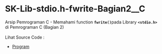 # SK-Lib-stdio.h-fwrite-Bagian2__C
Arsip Pemrograman C - Memahami function <code><b>fwrite()</b></code>pada Library <code><b>&lt;stdio.h></b></code> di Pemrograman C (Bagian 2)<br><br>
Lihat Source Code : <br>
- <a href="https://github.com/RizkyKhapidsyah/SK-Lib-stdio.h-fwrite-Bagian2__C/blob/master/SK-Lib-stdio.h-fwrite-Bagian2__C/Source.c">Program</a>
